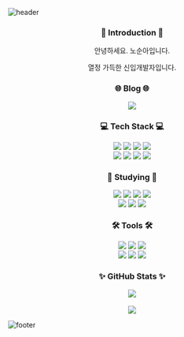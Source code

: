 <!--
**SoonAh-Noh/SoonAh-Noh** is a ✨ _special_ ✨ repository because its `README.md` (this file) appears on your GitHub profile.

Here are some ideas to get you started:

- 🔭 I’m currently working on ...
- 🌱 I’m currently learning ...
- 👯 I’m looking to collaborate on ...
- 🤔 I’m looking for help with ...
- 💬 Ask me about ...
- 📫 How to reach me: ...
- 😄 Pronouns: ...
- ⚡ Fun fact: ...
-->


![header](https://capsule-render.vercel.app/api?type=Slice&reversal=true&color=timeAuto&height=300&section=header&text=SoonAh-Noh&animation=fadeIn&fontSize=90&rotate=-20)

<div align=center>

  
  <h3>🙌 Introduction 🙌</h3>
    <p>안녕하세요. 노순아입니다.</p>
    <p>열정 가득한 신입개발자입니다.</p>
    <h3>🌐 Blog 🌐</h3>
    <a href = "https://blog.naver.com/tns3968" target="_blank"><img src="https://img.shields.io/badge/Naver Blog-03C75A?style=for-the-badge&logo=Naver&logoColor=FFFFFF"></a>
  
  <h3>💻 Tech Stack 💻</h3>
<!-- 프로젝트 사용 -->
  <img src="https://img.shields.io/badge/HTML5-E34F26?style=for-the-badge&logo=HTML5&logoColor=FFFFFF">
  <img src="https://img.shields.io/badge/CSS3-1572B6?style=for-the-badge&logo=CSS3&logoColor=FFFFFF">
  <img src="https://img.shields.io/badge/JavaScript-F7DF1E?style=for-the-badge&logo=JavaScript&logoColor=FFFFFF">
  <img src="https://img.shields.io/badge/React-61DAFB?style=for-the-badge&logo=React&logoColor=FFFFFF">
  <br/>
  <img src="https://img.shields.io/badge/MySQL-4479A1?style=for-the-badge&logo=MySQL&logoColor=FFFFFF">
  <img src="https://img.shields.io/badge/Node.js-339933?style=for-the-badge&logo=Node.js&logoColor=FFFFFF">
  <img src="https://img.shields.io/badge/Python-3776AB?style=for-the-badge&logo=Python&logoColor=FFFFFF">
  <img src="https://img.shields.io/badge/Flask-000000?style=for-the-badge&logo=Flask&logoColor=FFFFFF">
  <br/>
  <h3>📝 Studying 📝</h3>
<!-- 예시코드 -->
  <img src="https://img.shields.io/badge/jQuery-0769AD?style=for-the-badge&logo=jQuery&logoColor=FFFFFF">
  <img src="https://img.shields.io/badge/SQLite-003B57?style=for-the-badge&logo=SQLite&logoColor=FFFFFF">
<!-- 딥러닝&머신러닝& -->
  <img src="https://img.shields.io/badge/NumPy-013243?style=for-the-badge&logo=NumPy&logoColor=FFFFFF">
  <img src="https://img.shields.io/badge/OpenCV-5C3EE8?style=for-the-badge&logo=OpenCV&logoColor=FFFFFF">
  <br/>
  <img src="https://img.shields.io/badge/scikit_learn-F7931E?style=for-the-badge&logo=scikit-learn&logoColor=FFFFFF">
  <img src="https://img.shields.io/badge/TensorFlow-FF6F00?style=for-the-badge&logo=TensorFlow&logoColor=FFFFFF">
  <img src="https://img.shields.io/badge/Keras-D00000?style=for-the-badge&logo=TensorFlow&logoColor=FFFFFF">

  
  
  <h3>🛠️ Tools 🛠️</h3>
  <img src="https://img.shields.io/badge/Visual Studio Code-007ACC?style=for-the-badge&logo=Visual Studio Code&logoColor=FFFFFF">
  <img src="https://img.shields.io/badge/PyCharm-000000?style=for-the-badge&logo=PyCharm&logoColor=FFFFFF">
  <img src="https://img.shields.io/badge/Jupyter-F37626?style=for-the-badge&logo=Jupyter&logoColor=FFFFFF">
  <br/>
  <img src="https://img.shields.io/badge/GitHub-181717?style=for-the-badge&logo=GitHub&logoColor=FFFFFF">
  <img src="https://img.shields.io/badge/Slack-4A154B?style=for-the-badge&logo=Slack&logoColor=FFFFFF">
  <img src="https://img.shields.io/badge/Figma-F24E1E?style=for-the-badge&logo=Figma&logoColor=FFFFFF">
  
  <h3>✨ GitHub Stats ✨</h3>
  <img src="https://github-readme-stats.vercel.app/api/top-langs/?username=SoonAh-Noh&layout=compact"><br><br>
  <img src="https://github-readme-stats.vercel.app/api?username=SoonAh-Noh&show_icons=true">

</div>



![footer](https://capsule-render.vercel.app/api?section=footer)
